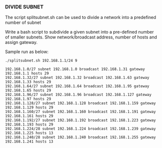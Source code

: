 ### DIVIDE SUBNET
The script splitsubnet.sh can be used to divide a network into a predefined number of subnet

Write a bash script to subdivide a given subnet into a pre-defined number of smaller subnets. 
Show network/broadcast address, number of hosts and assign gateway.

Sample run as below:
```
./splitsubnet.sh 192.168.1.1/24 9

192.168.1.0/27 subnet 192.168.1.0 broadcast 192.168.1.31 gateway 192.168.1.1 hosts 29
192.168.1.32/27 subnet 192.168.1.32 broadcast 192.168.1.63 gateway 192.168.1.33 hosts 29
192.168.1.64/27 subnet 192.168.1.64 broadcast 192.168.1.95 gateway 192.168.1.65 hosts 29
192.168.1.96/27 subnet 192.168.1.96 broadcast 192.168.1.127 gateway 192.168.1.97 hosts 29
192.168.1.128/27 subnet 192.168.1.128 broadcast 192.168.1.159 gateway 192.168.1.129 hosts 29
192.168.1.160/27 subnet 192.168.1.160 broadcast 192.168.1.191 gateway 192.168.1.161 hosts 29
192.168.1.192/27 subnet 192.168.1.192 broadcast 192.168.1.223 gateway 192.168.1.193 hosts 29
192.168.1.224/28 subnet 192.168.1.224 broadcast 192.168.1.239 gateway 192.168.1.225 hosts 13
192.168.1.240/28 subnet 192.168.1.240 broadcast 192.168.1.255 gateway 192.168.1.241 hosts 13
```
